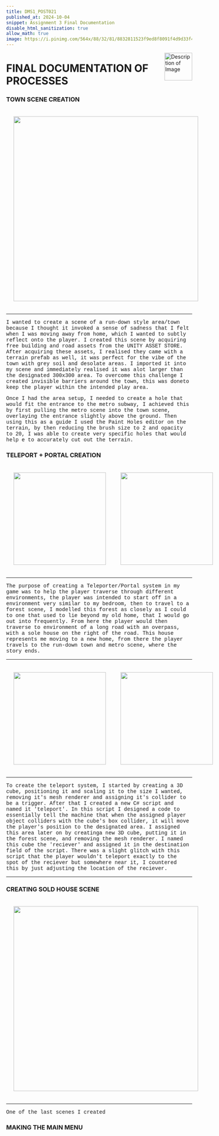 ```yaml
---
title: DMS1_POST021
published_at: 2024-10-04
snippet: Assignment 3 Final Documentation
disable_html_sanitization: true
allow_math: true
image: https://i.pinimg.com/564x/88/32/81/8832811523f9ed8f8091f4d9d33f4f0e.jpg
---
```


<img src="https://i.pinimg.com/originals/34/26/6b/34266b9e1efd64196df58d4a1fc2b5f7.gif" alt="Description of Image" style="float:right; margin-left:20px; width:75px; height:auto;">

<style>
        .row{
            width:720px;
            margin: 10px auto 10px auto ;
        }
        .image-container {
            display: table-cell;
            vertical-align: middle;
            padding:20px;
        }
 </style>

# **FINAL DOCUMENTATION OF PROCESSES**

### **TOWN SCENE CREATION**

<div class="row">
        <div class="image-container"><img id="metro1" src="unity/town.png" height="500" width="500"/></div>
</div>

---

<style>
  .custom-font {
    font-family: 'Courier New', Courier, monospace;
  }
</style>

<p class="custom-font">
I wanted to create a scene of a run-down style area/town because I thought it invoked a sense of sadness that I felt when I was moving away from home, which I wanted to subtly reflect onto the player. I created this scene by acquiring free building and road assets from the UNITY ASSET STORE. After acquiring these assets, I realised they came with a terrain prefab as well, it was perfect for the vibe of the town with grey soil and desolate areas. I imported it into my scene and immediately realised it was alot larger than the designated 300x300 area. To overcome this challenge I created invisible barriers around the town, this was doneto keep the player within the intended play area. 

<style>
  .custom-font {
    font-family: 'Courier New', Courier, monospace;
  }
</style>

<p class="custom-font">
Once I had the area setup, I needed to create a hole that would fit the entrance to the metro subway, I achieved this by first pulling the metro scene into the town scene, overlaying the entrance slightly above the ground. Then using this as a guide I used the Paint Holes editor on the terrain, by then reducing the brush size to 2 and opacity to 20, I was able to create very specific holes that would help e to accurately cut out the terrain.

### **TELEPORT + PORTAL CREATION**

<div class="row">
        <div class="image-container"><img id="draft" src="unity/portal.png" height="250" width="250"/></div>
        <div class="image-container"><img id="experiment" src="unity/teleporter.png" height="250" width="250"/></div>
    </div>

---

<style>
  .custom-font {
    font-family: 'Courier New', Courier, monospace;
  }
</style>

<p class="custom-font">
The purpose of creating a Teleporter/Portal system in my game was to help the player traverse through different environments, the player was intended to start off in a environment very similar to my bedroom, then to travel to a forest scene, I modelled this forest as closely as I could to one that used to lie beyond my old home, that I would go out into frequently. From here the player would then traverse to environment of a long road with an overpass, with a sole house on the right of the road. This house represents me moving to a new home, from there the player travels to the run-down town and metro scene, where the story ends.

---

<div class="row">
        <div class="image-container"><img id="draft" src="unity/teleportscript.png" height="250" width="250"/></div>
        <div class="image-container"><img id="experiment" src="unity/script.png" height="250" width="250"/></div>
    </div>

---

<style>
  .custom-font {
    font-family: 'Courier New', Courier, monospace;
  }
</style>

<p class="custom-font">
To create the teleport system, I started by creating a 3D cube, positioning it and scaling it to the size I wanted, removing it's mesh renderer and assigning it's collider to be a trigger. After that I created a new C# script and named it 'teleport'. In this script I designed a code to essentially tell the machine that when the assigned player object colliders with the cube's box collider, it will move the player's position to the designated area. I assigned this area later on by creatinga new 3D cube, putting it in the forest scene, and removing the mesh renderer. I named this cube the 'reciever' and assigned it in the destination field of the script. There was a slight glitch with this script that the player wouldn't teleport exactly to the spot of the reciever but somewhere near it, I countered this by just adjusting the location of the reciever.

---

### **CREATING SOLD HOUSE SCENE**

<div class="row">
        <div class="image-container"><img id="metro1" src="unity/sold.png" height="500" width="500"/></div>
</div>

---

<style>
  .custom-font {
    font-family: 'Courier New', Courier, monospace;
  }
</style>

<p class="custom-font">
One of the last scenes I created


### **MAKING THE MAIN MENU**